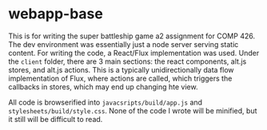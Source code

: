 # webapp-base

This is for writing the super battleship game a2 assignment for COMP 426. The dev environment was essentially just a node server serving static content. For writing the code, a React/Flux implementation was used. Under the `client` folder, there are 3 main sections: the react components, alt.js stores, and alt.js actions. This is a typically unidirectionally data flow implementation of Flux, where actions are called, which triggers the callbacks in stores, which may end up changing hte view.

All code is browserified into `javacsripts/build/app.js` and `stylesheets/build/style.css`. None of the code I wrote will be minified, but it still will be difficult to read. 

